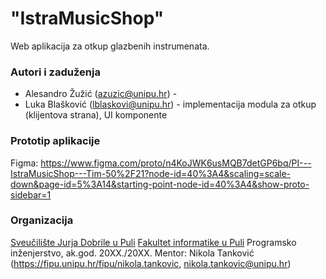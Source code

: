 # "IstraMusicShop"

Web aplikacija za otkup glazbenih instrumenata.

### Autori i zaduženja

-   Alesandro Žužić (azuzic@unipu.hr) - 
-   Luka Blašković (lblaskovi@unipu.hr) - implementacija modula za otkup (klijentova strana), UI komponente

### Prototip aplikacije
Figma: https://www.figma.com/proto/n4KoJWK6usMQB7detGP6bq/PI---IstraMusicShop---Tim-50%2F21?node-id=40%3A4&scaling=scale-down&page-id=5%3A14&starting-point-node-id=40%3A4&show-proto-sidebar=1

### Organizacija

[Sveučilište Jurja Dobrile u Puli](http://www.unipu.hr/)
[Fakultet informatike u Puli](https://fipu.unipu.hr/)
Programsko inženjerstvo, ak.god. 20XX./20XX.
Mentor: Nikola Tanković (https://fipu.unipu.hr/fipu/nikola.tankovic, nikola.tankovic@unipu.hr)
